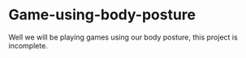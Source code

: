 # Game-using-body-posture
Well we will be playing games using our body posture, this project is incomplete.
